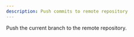 ```yaml
---
description: Push commits to remote repository
---
```


Push the current branch to the remote repository.
